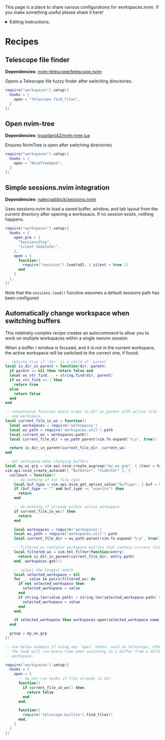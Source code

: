 This page is a place to share various configurations for workspaces.nvim. If you make something useful please share it here!

<details>
<summary>Editing Instructions:</summary><br>
Please follow the following format:

## Short Title or Description (h2)
**Dependencies**: *list required plugins if applicable*

*briefly explain the behavior*

```lua
require("workspaces.nvim").setup({
  -- setup code here
})
```
Further details, notes, instructions, etc. here.

*If you feel the need to deviate from this format that is fine, but try to keep things organized!*
</details>

# Recipes

## Telescope file finder
**Dependencies**: [nvim-telescope/telescope.nvim](https://github.com/nvim-telescope/telescope.nvim)

Opens a Telescope file fuzzy finder after switching directories.

```lua
require("workspaces").setup({
  hooks = {
    open = "Telescope find_files",
  } 
})
```

## Open nvim-tree
**Dependencies**: [kyazdani42/nvim-tree.lua](https://github.com/kyazdani42/nvim-tree.lua)

Ensures NvimTree is open after switching directories

```lua
require("workspaces").setup({
  hooks = {
    open = "NvimTreeOpen",
  }
})
```

## Simple sessions.nvim integration
**Dependencies**: [natecraddock/sessions.nvim](https://github.com/natecraddock/sessions.nvim)

Uses sessions.nvim to load a saved buffer, window, and tab layout from the current directory
after opening a workspace. If no session exists, nothing happens.

```lua
require("workspaces").setup({
  hooks = {
    open_pre = {
      "SessionsStop",
      "silent %bdelete!",
    },
    open = {
      function()
        require("sessions").load(nil, { silent = true })
      end
    }
  },
})
```
Note that the `sessions.load()` function assumes a default sessions path has been configured

## Automatically change workspace when switching buffers

This relatively complex recipe creates an autocommand to allow you to work on
multiple workspaces within a single neovim session.

When a buffer / window is focused, and it is not in the current workspace, the
active workspace will be switched to the correct one, if found.

```lua
-- returns true if `dir` is a child of `parent`
local is_dir_in_parent = function(dir, parent)
  if parent == nil then return false end
  local ws_str_find, _ = string.find(dir, parent)
  if ws_str_find == 1 then
    return true
  else
    return false
  end
end

-- convenience function which wraps is_dir_in_parent with active file
-- and workspace.
local current_file_in_ws = function()
  local workspaces = require('workspaces')
  local ws_path = require('workspaces.util').path
  local current_ws = workspaces.path()
  local current_file_dir = ws_path.parent(vim.fn.expand('%:p', true))

  return is_dir_in_parent(current_file_dir, current_ws)
end

-- set workspace when changing buffers
local my_ws_grp = vim.api.nvim_create_augroup("my_ws_grp", { clear = true })
vim.api.nvim_create_autocmd({ "BufEnter", "VimEnter" }, {
  callback = function()
    -- do nothing if not file type
    local buf_type = vim.api.nvim_get_option_value("buftype", { buf = 0 })
    if (buf_type ~= "" and buf_type ~= "acwrite") then
      return
    end

    -- do nothing if already within active workspace
    if current_file_in_ws() then
      return
    end

    local workspaces = require('workspaces')
    local ws_path = require('workspaces.util').path
    local current_file_dir = ws_path.parent(vim.fn.expand('%:p', true))

    -- filtered_ws contains workspace entries that contain current file
    local filtered_ws = vim.tbl_filter(function(entry)
      return is_dir_in_parent(current_file_dir, entry.path)
    end, workspaces.get())

    -- select the longest match
    local selected_workspace = nil
    for _, value in pairs(filtered_ws) do
      if not selected_workspace then
        selected_workspace = value
      end
      if string.len(value.path) > string.len(selected_workspace.path) then
        selected_workspace = value
      end
    end,

    if selected_workspace then workspaces.open(selected_workspace.name) end
  end

  group = my_ws_grp
})

-- use below example if using any `open` hooks, such as telescope, otherwise
-- the hook will run every time when switching to a buffer from a different
-- workspace.

require("workspaces").setup({
  hooks = {
    open = {
      -- do not run hooks if file already in dir
      function()
        if current_file_in_ws() then
          return false
        end
      end,

      function()
        require('telescope.builtin').find_files()
      end,
    }
  }
})
```

